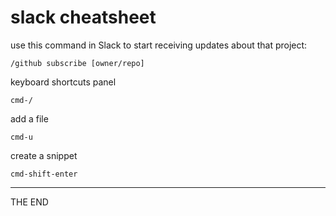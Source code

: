 # slack cheatsheet

use this command in Slack to start receiving updates about that project:

`/github subscribe [owner/repo]`

keyboard shortcuts panel

`cmd-/`

add a file

`cmd-u`

create a snippet

`cmd-shift-enter`

---

THE END
